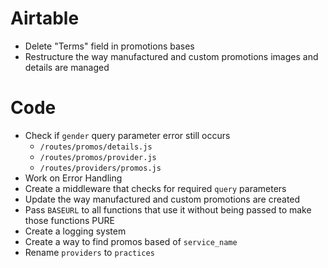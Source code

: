 # Airtable
- Delete "Terms" field in promotions bases
- Restructure the way manufactured and custom promotions images and details are managed

# Code
- Check if `gender` query parameter error still occurs
  - `/routes/promos/details.js`
  - `/routes/promos/provider.js`
  - `/routes/providers/promos.js`
- Work on Error Handling
- Create a middleware that checks for required `query` parameters
- Update the way manufactured and custom promotions are created
- Pass `BASEURL` to all functions that use it without being passed to make those functions PURE
- Create a logging system
- Create a way to find promos based of `service_name`
- Rename `providers` to `practices`